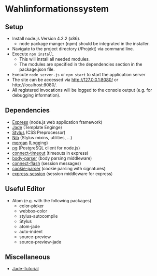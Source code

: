# Wahlinformationssystem

## Setup
* Install node.js Version 4.2.2 (x86).
  * node package manger (npm) should be integrated in the installer.
* Navigate to the project directory (/Projekt) via command line.
* Execute `npm install`.
  * This will install all needed modules.
  * The modules are specified in the dependencies section in the package.json file.
* Execute `node server.js` or `npm start` to start the application server
* The site can be accessed via http://127.0.0.1:8080/ or http://localhost:8080/.
* All registered invocations will be logged to the console output (e.g. for debugging information).


## Dependencies
* [Express](http://expressjs.com/) (node.js web application framework)
* [Jade](http://jade-lang.com/) (Template Enginge)
* [Stylus](https://learnboost.github.io/stylus/) (CSS Preprocessor)
* [Nib](https://github.com/tj/nib) (Stylus mixins, utilities, ...)
* [morgan](https://www.npmjs.com/package/morgan) (Logging)
* [pg](https://github.com/brianc/node-postgres) (PostgreSQL client for node.js)
* [connect-timeout](https://github.com/expressjs/timeout) (timeouts in express)
* [body-parser](https://github.com/expressjs/body-parser) (body parsing middleware)
* [connect-flash](https://github.com/jaredhanson/connect-flash) (session messages)
* [cookie-parser](https://www.npmjs.com/package/cookie-parser) (cookie parsing with signatures)
* [express-session](https://github.com/expressjs/session) (session middleware for express)

## Useful Editor
* Atom (e.g. with the following packages)
  * color-picker
  * webbox-color
  * stylus-autocompile
  * Stylus
  * atom-jade
  * auto-indent
  * source-preview
  * source-preview-jade

## Miscellaneous
  * [Jade-Tutorial](http://webapplog.com/jade/)
